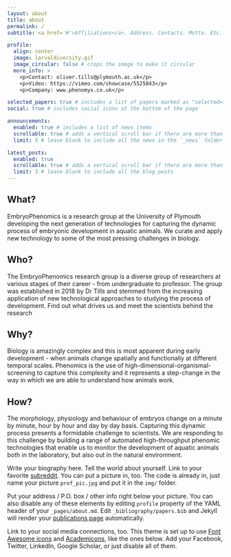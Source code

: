 ```yaml
---
layout: about
title: about
permalink: /
subtitle: <a href='#'>Affiliations</a>. Address. Contacts. Motto. Etc.

profile:
  align: center
  image: larvaldiversity.gif
  image_circular: false # crops the image to make it circular
  more_info: >
    <p>Contact: oliver.tills@plymouth.ac.uk</p>
    <p>Video: https://vimeo.com/showcase/5525843</p>
    <p>Company: www.phenomyx.co.uk</p>

selected_papers: true # includes a list of papers marked as "selected={true}"
social: true # includes social icons at the bottom of the page

announcements:
  enabled: true # includes a list of news items
  scrollable: true # adds a vertical scroll bar if there are more than 3 news items
  limit: 5 # leave blank to include all the news in the `_news` folder

latest_posts:
  enabled: true
  scrollable: true # adds a vertical scroll bar if there are more than 3 new posts items
  limit: 3 # leave blank to include all the blog posts
---
```


## What? 
EmbryoPhenomics is a research group at the University of Plymouth developing the next generation of technologies for capturing the dynamic process of embryonic development in aquatic animals. We curate and apply new technology to some of the most pressing challenges in biology. 

## Who?
The EmbryoPhenomics research group is a diverse group of researchers at various stages of their career - from undergraduate to professor. The group was established in 2018 by Dr Tills and stemmed from the increasing application of new technological approaches to studying the process of development. Find out what drives us and meet the scientists behind the research

## Why?
Biology is amazingly complex and this is most apparent during early development - when animals change spatially and functionally at different temporal scales. Phenomics is the use of high-dimensional-organismal-screening to capture this complexity and it represents a step-change in the way in which we are able to understand how animals work.

## How?
The morphology, physiology and behaviour of embryos change on a minute by minute, hour by hour and day by day basis. Capturing this dynamic process presents a formidable challenge to scientists. We are responding to this challenge by building a range of automated high-throughput phenomic technologies that enable us to monitor the development of aquatic animals both in the laboratory, but also out in the natural environment.



Write your biography here. Tell the world about yourself. Link to your favorite [subreddit](http://reddit.com). You can put a picture in, too. The code is already in, just name your picture `prof_pic.jpg` and put it in the `img/` folder.

Put your address / P.O. box / other info right below your picture. You can also disable any of these elements by editing `profile` property of the YAML header of your `_pages/about.md`. Edit `_bibliography/papers.bib` and Jekyll will render your [publications page](/al-folio/publications/) automatically.

Link to your social media connections, too. This theme is set up to use [Font Awesome icons](https://fontawesome.com/) and [Academicons](https://jpswalsh.github.io/academicons/), like the ones below. Add your Facebook, Twitter, LinkedIn, Google Scholar, or just disable all of them.
